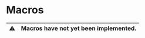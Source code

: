 # Macros

| ⚠️  | Macros have not yet been implemented. |
| --- | :------------------------------------ |
